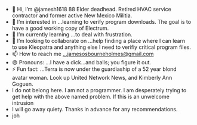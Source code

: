 - 👋 Hi, I’m @jamesh1618  88 Elder deadhead. Retired HVAC service contractor and former active New Mexico Militia. 
- 👀 I’m interested in ...learning to verify program downloads. The goal is to have a good working copy of Electrum. 
- 🌱 I’m currently learning ...to deal with frustration. 
- 💞️ I’m looking to collaborate on ...help finding a place where I can learn to use Kleopatra and anything else I need to verifiy critical program files.
- 📫 How to reach me ...jamesosbourneholmes@gmail.com
- 😄 Pronouns: ...I have a dick...and balls; you figure it out. 
- ⚡ Fun fact: ...Terra is now under the guardiaship of a 52 year blond avatar woman. Look up United Network News, and Kimberly Ann Goguen.
- I do not belong here.  I am not a programmer.  I am desperately trying to get help with the above named problem.  If this is an unwelcome intrusion
- I will go away quiety.  Thanks in advance for any recommendations.
- joh

  

<!---
jamesh1618/jamesh1618 is a ✨ special ✨ repository because its `README.md` (this file) appears on your GitHub profile.
You can click the Preview link to take a look at your changes.
--->
